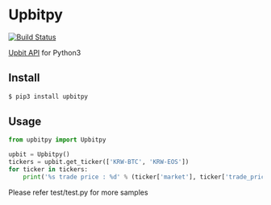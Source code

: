 # Upbitpy

[![Build Status](https://travis-ci.org/inasie/upbitpy.svg?branch=master)](https://travis-ci.org/inasie/upbitpy)

[Upbit API](https://docs.upbit.com/v1.0/reference) for Python3

## Install
```bash
$ pip3 install upbitpy
```

## Usage
```python
from upbitpy import Upbitpy

upbit = Upbitpy()
tickers = upbit.get_ticker(['KRW-BTC', 'KRW-EOS'])
for ticker in tickers:
    print('%s trade price : %d' % (ticker['market'], ticker['trade_price']))
```

Please refer test/test.py for more samples

